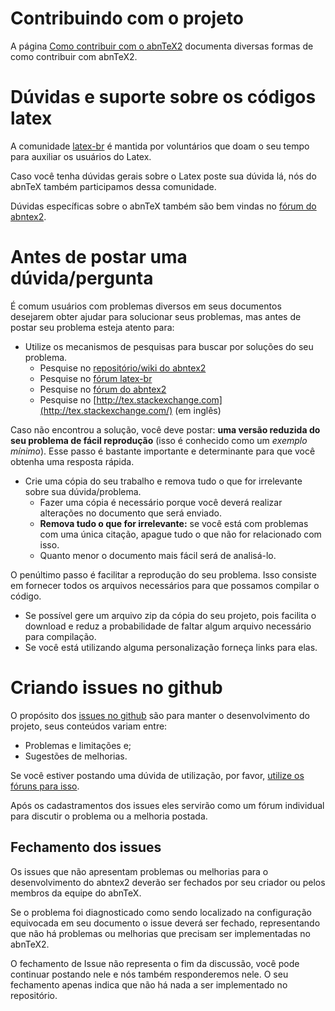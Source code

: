 # Contribuindo com o projeto

A página [Como contribuir com o abnTeX2](https://github.com/abntex/abntex2/wiki/Como-Contribuir) documenta diversas formas de como contribuir com abnTeX2.

# Dúvidas e suporte sobre os códigos latex

A comunidade [latex-br](https://groups.google.com/forum/#!forum/latex-br) é mantida por voluntários que doam o seu tempo para auxiliar os usuários do Latex.

Caso você tenha dúvidas gerais sobre o Latex poste sua dúvida lá, nós do abnTeX também participamos dessa comunidade.

Dúvidas específicas sobre o abnTeX também são bem vindas no [fórum do abntex2](https://groups.google.com/forum/#!forum/abntex2).

# Antes de postar uma dúvida/pergunta

É comum usuários com problemas diversos em seus documentos desejarem obter ajudar para solucionar seus problemas, mas antes de postar seu problema esteja atento para:

* Utilize os mecanismos de pesquisas para buscar por soluções do seu problema.
  * Pesquise no [repositório/wiki do abntex2](https://github.com/abntex/abntex2)
  * Pesquise no [fórum latex-br](https://groups.google.com/forum/#!forum/latex-br)
  * Pesquise no [fórum do abntex2](https://groups.google.com/forum/#!forum/abntex2)
  * Pesquise no [http://tex.stackexchange.com](http://tex.stackexchange.com/) (em inglês)

Caso não encontrou a solução, você deve postar: **uma versão reduzida do seu problema de fácil reprodução** (isso é conhecido como um *exemplo mínimo*). Esse passo é bastante importante e determinante para que você obtenha uma resposta rápida.

* Crie uma cópia do seu trabalho e remova tudo o que for irrelevante sobre sua dúvida/problema.
  * Fazer uma cópia é necessário porque você deverá realizar alterações no documento que será enviado.
  * **Remova tudo o que for irrelevante:** se você está com problemas com uma única citação, apague tudo o que não for relacionado com isso.
  * Quanto menor o documento mais fácil será de analisá-lo.

O penúltimo passo é facilitar a reprodução do seu problema. Isso consiste em fornecer todos os arquivos necessários para que possamos compilar o código.

* Se possível gere um arquivo zip da cópia do seu projeto, pois facilita o download e reduz a probabilidade de faltar algum arquivo necessário para compilação.
* Se você está utilizando alguma personalização forneça links para elas.

# Criando issues no github

O propósito dos [issues no github](https://github.com/abntex/abntex2/issues) são para manter o desenvolvimento do projeto, seus conteúdos variam entre:

- Problemas e limitações e;
- Sugestões de melhorias.

Se você estiver postando uma dúvida de utilização, por favor, [utilize os fóruns para isso](https://github.com/abntex/abntex2/wiki/Como-Contribuir#participe-dos-grupos-de-discuss%C3%A3o).

Após os cadastramentos dos issues eles servirão como um fórum individual para discutir o problema ou a melhoria postada.

## Fechamento dos issues

Os issues que não apresentam problemas ou melhorias para o desenvolvimento do abntex2 deverão ser fechados por seu criador ou pelos membros da equipe do abnTeX.

Se o problema foi diagnosticado como sendo localizado na configuração equivocada em seu documento o issue deverá ser fechado, representando que não há problemas ou melhorias que precisam ser implementadas no abnTeX2.

O fechamento de Issue não representa o fim da discussão, você pode continuar postando nele e nós também responderemos nele. O seu fechamento apenas indica que não há nada a ser implementado no repositório.

